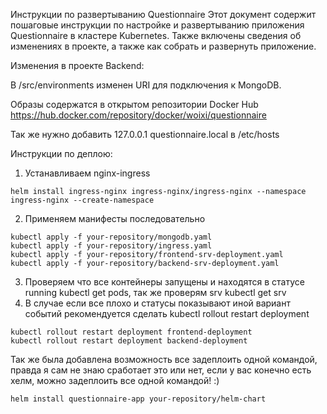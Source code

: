 Инструкции по развертыванию Questionnaire Этот документ содержит пошаговые инструкции по настройке и развертыванию приложения Questionnaire в кластере Kubernetes. Также включены сведения об изменениях в проекте, а также как собрать и развернуть приложение.

Изменения в проекте Backend:

В /src/environments изменен URI для подключения к MongoDB.

Образы содержатся в открытом репозитории Docker Hub
https://hub.docker.com/repository/docker/woixi/questionnaire

Так же нужно добавить 127.0.0.1 questionnaire.local в /etc/hosts

Инструкции по деплою:
1. Устанавливаем nginx-ingress
```
helm install ingress-nginx ingress-nginx/ingress-nginx --namespace ingress-nginx --create-namespace
```
2. Применяем манифесты последовательно
```
kubectl apply -f your-repository/mongodb.yaml
kubectl apply -f your-repository/ingress.yaml
kubectl apply -f your-repository/frontend-srv-deployment.yaml
kubectl apply -f your-repository/backend-srv-deployment.yaml
```
3. Проверяем что все контейнеры запущены и находятся в статусе running kubectl get pods, так же проверям srv kubectl get srv
4. В случае если все плохо и статусы показывают иной вариант событий рекомендуется сделать kubectl rollout restart deployment
```
kubectl rollout restart deployment frontend-deployment
kubectl rollout restart deployment backend-deployment
```
Так же была добавлена возможность все задеплоить одной командой, правда я сам не знаю сработает это или нет, если у вас конечно есть хелм, можно задеплоить все одной командой! :) 
```
helm install questionnaire-app your-repository/helm-chart
```
